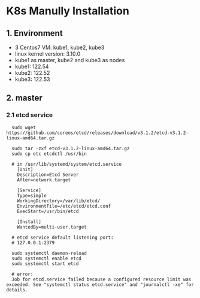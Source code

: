 K8s Manully Installation
===========================


## 1. Environment
- 3 Centos7 VM: kube1, kube2, kube3
- linux kernel version: 3.10.0
- kube1 as master, kube2 and kube3 as nodes
- kube1: 122.54
- kube2: 122.52
- kube3: 122.53

## 2. master
### 2.1 etcd service
```
  sudo wget https://github.com/coreos/etcd/releases/download/v3.1.2/etcd-v3.1.2-linux-amd64.tar.gz

  sudo tar -zxf etcd-v3.1.2-linux-amd64.tar.gz
  sudo cp etc etcdctl /usr/bin

  # in /usr/lib/systemd/system/etcd.service
    [Unit]
    Description=Etcd Server
    After=network.target

    [Service]
    Type=simple
    WorkingDirectory=/var/lib/etcd/
    EnvironmentFile=/etc/etcd/etcd.conf
    ExecStart=/usr/bin/etcd

    [Install]
    WantedBy=multi-user.target

  # etcd service default listening port:
  # 127.0.0.1:2379

  sudo systemctl daemon-reload
  sudo systemctl enable etcd
  sudo systemctl start etcd

  # error:
  Job for etcd.service failed because a configured resource limit was exceeded. See "systemctl status etcd.service" and "journalctl -xe" for details.

  
```
